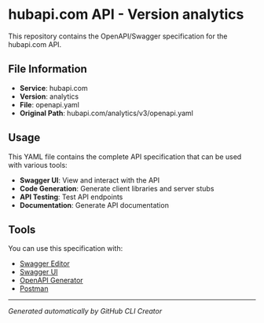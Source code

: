 # hubapi.com API - Version analytics

This repository contains the OpenAPI/Swagger specification for the hubapi.com API.

## File Information

- **Service**: hubapi.com
- **Version**: analytics
- **File**: openapi.yaml
- **Original Path**: hubapi.com/analytics/v3/openapi.yaml

## Usage

This YAML file contains the complete API specification that can be used with various tools:

- **Swagger UI**: View and interact with the API
- **Code Generation**: Generate client libraries and server stubs
- **API Testing**: Test API endpoints
- **Documentation**: Generate API documentation

## Tools

You can use this specification with:

- [Swagger Editor](https://editor.swagger.io/)
- [Swagger UI](https://swagger.io/tools/swagger-ui/)
- [OpenAPI Generator](https://openapi-generator.tech/)
- [Postman](https://www.postman.com/)

---

*Generated automatically by GitHub CLI Creator*
